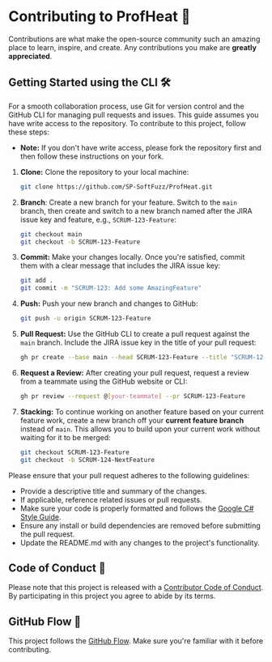 # Contributing to ProfHeat 🤝

Contributions are what make the open-source community such an amazing place to learn, inspire, and create. Any contributions you make are **greatly appreciated**.

## Getting Started using the CLI 🛠️

For a smooth collaboration process, use Git for version control and the GitHub CLI for managing pull requests and issues. This guide assumes you have write access to the repository. To contribute to this project, follow these steps:
- **Note:** If you don't have write access, please fork the repository first and then follow these instructions on your fork.

1. **Clone:** Clone the repository to your local machine:
   ```sh
   git clone https://github.com/SP-SoftFuzz/ProfHeat.git
   ```
2. **Branch**: Create a new branch for your feature. Switch to the `main` branch, then create and switch to a new branch named after the JIRA issue key and feature, e.g., `SCRUM-123-Feature`:
   ```sh
   git checkout main
   git checkout -b SCRUM-123-Feature
   ```
3. **Commit:** Make your changes locally. Once you're satisfied, commit them with a clear message that includes the JIRA issue key:
   ```sh
   git add .
   git commit -m "SCRUM-123: Add some AmazingFeature"
   ```
4. **Push:** Push your new branch and changes to GitHub:
   ```sh
   git push -u origin SCRUM-123-Feature
   ```
5. **Pull Request:** Use the GitHub CLI to create a pull request against the `main` branch. Include the JIRA issue key in the title of your pull request:
   ```sh
   gh pr create --base main --head SCRUM-123-Feature --title "SCRUM-123: Added Feature" --body "Detailed description of the changes."
   ```
6. **Request a Review:** After creating your pull request, request a review from a teammate using the GitHub website or CLI:
   ```sh
   gh pr review --request @[your-teammate] --pr SCRUM-123-Feature
   ```
7. **Stacking:** To continue working on another feature based on your current feature work, create a new branch off your **current feature branch** instead of `main`. This allows you to build upon your current work without waiting for it to be merged:
   ```sh
   git checkout SCRUM-123-Feature
   git checkout -b SCRUM-124-NextFeature
   ```

Please ensure that your pull request adheres to the following guidelines:
- Provide a descriptive title and summary of the changes.
- If applicable, reference related issues or pull requests.
- Make sure your code is properly formatted and follows the [Google C# Style Guide](https://google.github.io/styleguide/csharp-style.html).
- Ensure any install or build dependencies are removed before submitting the pull request.
- Update the README.md with any changes to the project's functionality.

## Code of Conduct 📝

Please note that this project is released with a [Contributor Code of Conduct](CODE_OF_CONDUCT.md). By participating in this project you agree to abide by its terms.

## GitHub Flow 🌊

This project follows the [GitHub Flow](https://docs.github.com/en/get-started/using-github/github-flow). Make sure you're familiar with it before contributing.

